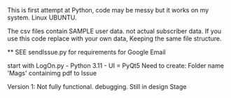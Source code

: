 This is first attempt at Python, code may be messy but it works on
my system. Linux UBUNTU.

The csv files contain SAMPLE user data. not actual subscriber
data.
If you use this code replace with your own data,
Keeping the same file structure.

** SEE sendIssue.py for requirements for Google Email

start with LogOn.py - Python 3.11 - UI = PyQt5
Need to create:
    Folder name 'Mags' containimg pdf to Issue
    
Version 1: Not fully functional. debugging. Still in design Stage